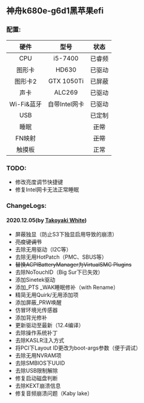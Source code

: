 ## 神舟k680e-g6d1黑苹果efi

### 配置:

|    硬件    |     型号      |   状态   |
| :--------: | :-----------: | :------: |
|    CPU     |    i5-7400    |  已睿频  |
|   图形卡   |     HD630     |  已驱动  |
|  图形卡2   |  GTX 1050Ti   |  已屏蔽  |
|    声卡    |    ALC269     |  已驱动  |
| Wi-Fi&蓝牙 | 自带Intel网卡 |  已驱动  |
|    USB     |               |  已定制  |
|    睡眠    |               | ~~正常~~ |
|   FN映射   |               | ~~正常~~ |
|   触摸板   |               |   正常   |

### TODO:

- 修改亮度调节快捷键
- 修复Intel网卡无法正常睡眠

### ChangeLogs:

#### 2020.12.05(by [Takoyaki White](https://github.com/takoyakiwhite))

- 屏蔽独显（防止S3下独显启用导致的崩溃）
- ~~亮度键调节~~
- 去除无用驱动（I2C等）
- 去除无用HotPatch（PMC、SBUS等）
- ~~替换ACPIBatteryManager为VirtualSMC Plugins~~
- 去除NoTouchID（Big Sur下已失效）
- 添加Sinetek驱动
- 添加_PTS _WAK睡眠修补（with Rename）
- 精简无用Quirk/无用添加项
- 添加屏蔽_PRW唤醒
- 仿冒环境光传感器
- 添加背光修补
- 更新驱动至最新（12.4编译）
- 去除操作系统补丁
- 去除KASLR注入方式
- 将PCI下Layout ID更改为boot-args参数（便于调试）
- 去除无用NVRAM项
- 去除SMBIOS下UUID
- 去除USB限制解除
- 修复启动磁盘判断
- 去除KEXT崩溃信息
- 修复音频崩溃问题（Kaby lake）
